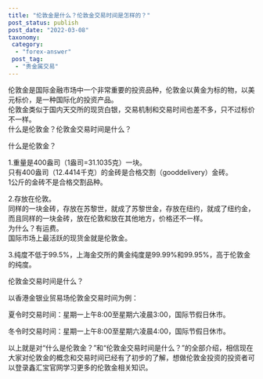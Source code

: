 ```yaml
---
title: "伦敦金是什么？伦敦金交易时间是怎样的？"
post_status: publish
post_date: "2022-03-08"
taxonomy:
 category: 
  - "forex-answer"
 post_tag: 
  - "贵金属交易"
---
```


伦敦金是国际金融市场中一个非常重要的投资品种，伦敦金以黄金为标的物，以美元标价，是一种国际化的投资产品。  
伦敦金类似于国内天交所的现货白银，交易机制和交易时间也差不多，只不过标价不一样。  
什么是伦敦金？伦敦金交易时间是什么？

什么是伦敦金？

1.重量是400盎司（1盎司=31.1035克）一块。  
只有400盎司（12.4414千克）的金砖是合格交割（gooddelivery）金砖。  
1公斤的金砖不是合格交割品种。  

2.存放在伦敦。  
同样的一块金砖，存放在苏黎世，就成了苏黎世金，存放在纽约，就成了纽约金，而且同样的一块金砖，放在伦敦和放在其他地方，价格还不一样。  
为什么？有运费。  
国际市场上最活跃的现货金就是伦敦金。  

3.纯度不低于99.5%，上海金交所的黄金纯度是99.99%和99.95%，高于伦敦金的纯度。  

伦敦金交易时间是什么？

以香港金银业贸易场伦敦金交易时间为例：

夏令时交易时间：星期一上午8:00至星期六凌晨3:00，国际节假日休市。  

冬令时交易时间：星期一上午8:00至星期六凌晨4:00，国际节假日休市。  

以上就是对“什么是伦敦金？”和“伦敦金交易时间是什么？”的全部介绍，相信现在大家对伦敦金的概念和交易时间已经有了初步的了解，想做伦敦金投资的投资者可以登录鑫汇宝官网学习更多的伦敦金相关知识。
